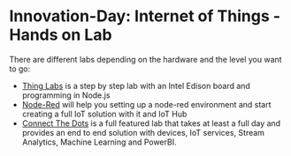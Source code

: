 # Innovation-Day: Internet of Things - Hands on Lab

There are different labs depending on the hardware and the level you want to go:
* [Thing Labs](http://thinglabs.io/labs/edison/) is a step by step lab with an Intel Edison board and programming in Node.js
* [Node-Red](node-red_lab.md) will help you setting up a node-red environment and start creating a full IoT solution with it and IoT Hub
* [Connect The Dots](http://connectthedots.io) is a full featured lab that takes at least a full day and provides an end to end solution with devices, IoT services, Stream Analytics, Machine Learning and PowerBI.